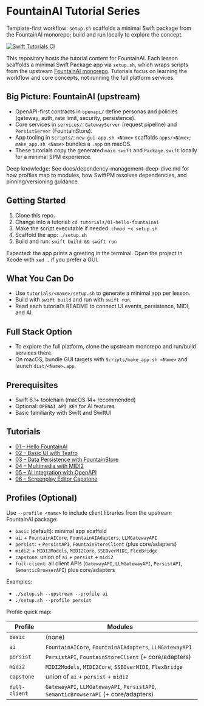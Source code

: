 # FountainAI Tutorial Series

Template-first workflow: `setup.sh` scaffolds a minimal Swift package from the FountainAI monorepo; build and run locally to explore the concept.

[![Swift Tutorials CI](https://github.com/Fountain-Coach/tutor/actions/workflows/swift-ci.yml/badge.svg)](https://github.com/Fountain-Coach/tutor/actions/workflows/swift-ci.yml)

This repository hosts the tutorial content for FountainAI. Each lesson scaffolds a minimal Swift Package app via `setup.sh`, which wraps scripts from the upstream [FountainAI monorepo](https://github.com/Fountain-Coach/the-fountainai). Tutorials focus on learning the workflow and core concepts, not running the full platform services.

## Big Picture: FountainAI (upstream)
- OpenAPI-first contracts in `openapi/` define personas and policies (gateway, auth, rate limit, security, persistence).
- Core services in `services/`: `GatewayServer` (request pipeline) and `PersistServer` (FountainStore).
- App tooling in `Scripts/`: `new-gui-app.sh <Name>` scaffolds `apps/<Name>`; `make_app.sh <Name>` bundles a `.app` on macOS.
- These tutorials copy the generated `main.swift` and `Package.swift` locally for a minimal SPM experience.

Deep knowledge: See docs/dependency-management-deep-dive.md for how profiles map to modules, how SwiftPM resolves dependencies, and pinning/versioning guidance.

## Getting Started

1. Clone this repo.
2. Change into a tutorial: `cd tutorials/01-hello-fountainai`
3. Make the script executable if needed: `chmod +x setup.sh`
4. Scaffold the app: `./setup.sh`
5. Build and run: `swift build && swift run`

Expected: the app prints a greeting in the terminal. Open the project in Xcode with `xed .` if you prefer a GUI.

## What You Can Do

- Use `tutorials/<name>/setup.sh` to generate a minimal app per lesson.
- Build with `swift build` and run with `swift run`.
- Read each tutorial’s README to connect UI events, persistence, MIDI, and AI.

## Full Stack Option

- To explore the full platform, clone the upstream monorepo and run/build services there.
- On macOS, bundle GUI targets with `Scripts/make_app.sh <Name>` and launch `dist/<Name>.app`.

## Prerequisites

- Swift 6.1+ toolchain (macOS 14+ recommended)
- Optional: `OPENAI_API_KEY` for AI features
- Basic familiarity with Swift and SwiftUI

## Tutorials

- [01 – Hello FountainAI](tutorials/01-hello-fountainai/README.md)
- [02 – Basic UI with Teatro](tutorials/02-basic-ui-teatro/README.md)
- [03 – Data Persistence with FountainStore](tutorials/03-data-persistence-fountainstore/README.md)
- [04 – Multimedia with MIDI2](tutorials/04-multimedia-midi2/README.md)
- [05 – AI Integration with OpenAPI](tutorials/05-ai-integration-openapi/README.md)
- [06 – Screenplay Editor Capstone](tutorials/06-screenplay-editor-capstone/README.md)
## Profiles (Optional)

Use `--profile <name>` to include client libraries from the upstream FountainAI package:

- `basic` (default): minimal app scaffold
- `ai`: + `FountainAICore`, `FountainAIAdapters`, `LLMGatewayAPI`
- `persist`: + `PersistAPI`, `FountainStoreClient` (plus core/adapters)
- `midi2`: + `MIDI2Models`, `MIDI2Core`, `SSEOverMIDI`, `FlexBridge`
- `capstone`: union of `ai` + `persist` + `midi2`
- `full-client`: all client APIs (`GatewayAPI`, `LLMGatewayAPI`, `PersistAPI`, `SemanticBrowserAPI`) plus core/adapters

Examples:
- `./setup.sh --upstream --profile ai`
- `./setup.sh --profile persist`

Profile quick map:

| Profile      | Modules |
|--------------|---------|
| `basic`      | (none) |
| `ai`         | `FountainAICore`, `FountainAIAdapters`, `LLMGatewayAPI` |
| `persist`    | `PersistAPI`, `FountainStoreClient` (+ core/adapters) |
| `midi2`      | `MIDI2Models`, `MIDI2Core`, `SSEOverMIDI`, `FlexBridge` |
| `capstone`   | union of `ai` + `persist` + `midi2` |
| `full-client`| `GatewayAPI`, `LLMGatewayAPI`, `PersistAPI`, `SemanticBrowserAPI` (+ core/adapters) |

